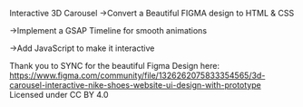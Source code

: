 Interactive 3D Carousel
->Convert a Beautiful FIGMA design to HTML & CSS

->Implement a GSAP Timeline for smooth animations

->Add JavaScript to make it interactive

Thank you to SYNC for the beautiful Figma Design here: https://www.figma.com/community/file/1326262075833354565/3d-carousel-interactive-nike-shoes-website-ui-design-with-prototype 
Licensed under CC BY 4.0
